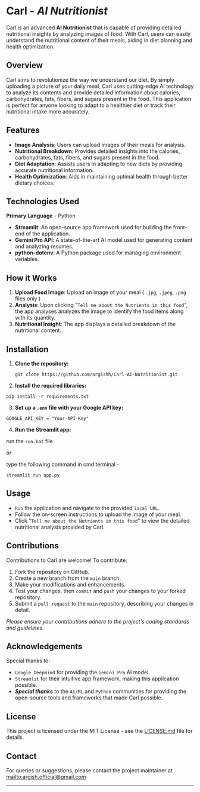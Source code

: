 
# **Carl - _AI Nutritionist_**

Carl is an advanced **AI Nutritionist** that is capable of providing detailed nutritional insights by analyzing images of food. With Carl, users can easily understand the nutritional content of their meals, aiding in diet planning and health optimization.

## **Overview**

Carl aims to revolutionize the way we understand our diet. By simply uploading a picture of your daily meal, Carl uses cutting-edge AI technology to analyze its contents and provide detailed information about calories, carbohydrates, fats, fibers, and sugars present in the food. This application is perfect for anyone looking to adapt to a healthier diet or track their nutritional intake more accurately.

## **Features**

- **Image Analysis**: Users can upload images of their meals for analysis.
- **Nutritional Breakdown**: Provides detailed insights into the calories, carbohydrates, fats, fibers, and sugars present in the food.
- **Diet Adaptation**: Assists users in adapting to new diets by providing accurate nutritional information.
- **Health Optimization**: Aids in maintaining optimal health through better dietary choices.

## **Technologies Used**

**Primary Language** - Python

- **Streamlit**: An open-source app framework used for building the front-end of the application.
- **Gemini Pro API**: A state-of-the-art AI model used for generating content and analyzing resumes.
- **python-dotenv**: A Python package used for managing environment variables.

## **How it Works**

1. **Upload Food Image**: Upload an image of your meal ( `.jpg`, `.jpeg`, `.png` files only )
2. **Analysis**: Upon clicking "`Tell me about the Nutrients in this food`", the app analyses analyzes the image to identify the food items along with its quantity.
3. **Nutritional Insight**: The app displays a detailed breakdown of the nutritional content.


## **Installation**

1. **Clone the repository:**

   `git clone https://github.com/argishh/Carl-AI-Nutritionist.git`

2. **Install the required libraries:**

`pip install -r requirements.txt`

3. **Set up a `.env` file with your Google API key:**

`GOOGLE_API_KEY = "Your-API-Key"`

4. **Run the Streamlit app:**

run the `run.bat` file 

_or_

type the following command in cmd terminal -

`streamlit run app.py`

## **Usage**

- `Run` the application and navigate to the provided `local URL`.
- Follow the on-screen instructions to upload the image of your meal.
- Click "`Tell me about the Nutrients in this food`" to view the detailed nutritional analysis provided by Carl.

## **Contributions**

Contributions to Carl are welcome! To contribute:

1. Fork the repository on GitHub.
2. Create a new branch from the `main` branch.
3. Make your modifications and enhancements.
4. Test your changes, then `commit` and `push` your changes to your forked repository.
5. Submit a `pull request` to the `main` repository, describing your changes in detail.

_Please ensure your contributions adhere to the project's coding standards and guidelines._

## **Acknowledgements**

Special thanks to:
- `Google Deepmind` for providing the `Gemini Pro` AI model.
- `Streamlit` for their intuitive app framework, making this application possible.
- **_Special thanks_** to the `AI/ML` and `Python` communities for providing the open-source tools and frameworks that made Carl possible.

## **License**

This project is licensed under the MIT License - see the [LICENSE.md](LICENSE.md) file for details.

## **Contact**

For queries or suggestions, please contact the project maintainer at [mailto:argish.official@gmail.com](argish.official@gmail.com)

---
